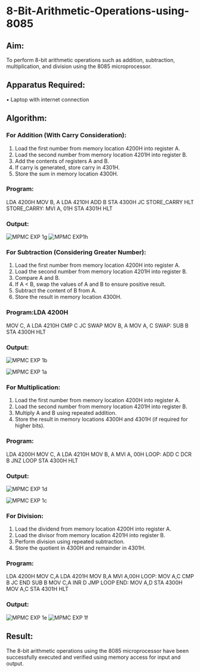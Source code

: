 # 8-Bit-Arithmetic-Operations-using-8085
## Aim:
To perform 8-bit arithmetic operations such as addition, subtraction, multiplication, and division using the 8085 microprocessor.

## Apparatus Required:
•	Laptop with internet connection

## Algorithm:

### For Addition (With Carry Consideration):
1.	Load the first number from memory location 4200H into register A.
2.	Load the second number from memory location 4201H into register B.
3.	Add the contents of registers A and B.
4.	If carry is generated, store carry in 4301H.
5.	Store the sum in memory location 4300H.
   
### Program:
LDA 4200H
MOV B, A
LDA 4210H
ADD B
STA 4300H
JC STORE_CARRY
HLT
STORE_CARRY: MVI A, 01H
STA 4301H
HLT

### Output:
![MPMC EXP 1g](https://github.com/user-attachments/assets/16443cfd-0b42-47a6-af44-d2f6555c9124)
![MPMC EXP1h](https://github.com/user-attachments/assets/efa04cca-fcdf-4e2c-b893-57d353063cae)




### For Subtraction (Considering Greater Number):
1.	Load the first number from memory location 4200H into register A.
2.	Load the second number from memory location 4201H into register B.
3.	Compare A and B.
4.	If A < B, swap the values of A and B to ensure positive result.
5.	Subtract the content of B from A.
6.	Store the result in memory location 4300H.

### Program:LDA 4200H
MOV C, A
LDA 4210H
CMP C
JC SWAP
MOV B, A
MOV A, C
SWAP:
SUB B
STA 4300H
HLT

### Output:
![MPMC EXP 1b](https://github.com/user-attachments/assets/75f15ce5-5e23-41d0-a2da-70253e353934)

![MPMC EXP 1a](https://github.com/user-attachments/assets/ec0aa8f9-1e94-47ed-b011-89cb02e6a67c)


### For Multiplication:
1.	Load the first number from memory location 4200H into register A.
2.	Load the second number from memory location 4201H into register B.
3.	Multiply A and B using repeated addition.
4.	Store the result in memory locations 4300H and 4301H (if required for higher bits).

### Program:
LDA 4200H
MOV C, A
LDA 4210H
MOV B, A
MVI A, 00H
LOOP: ADD C
DCR B
JNZ LOOP
STA 4300H
HLT

### Output:
![MPMC EXP 1d](https://github.com/user-attachments/assets/e4a7cf0b-1e9e-4c58-9a8d-db5552b96da4)


![MPMC EXP 1c](https://github.com/user-attachments/assets/c1ea6c61-6149-4ef8-87b3-09eda8125f85)




### For Division:
1.	Load the dividend from memory location 4200H into register A.
2.	Load the divisor from memory location 4201H into register B.
3.	Perform division using repeated subtraction.
4.	Store the quotient in 4300H and remainder in 4301H.

### Program:
LDA 4200H
MOV C,A
LDA 4201H
MOV B,A
MVI A,00H
LOOP: MOV A,C
CMP B
JC END
SUB B
MOV C,A
INR D
JMP LOOP
END: MOV A,D
STA 4300H
MOV A,C
STA 4301H
HLT


### Output:
![MPMC EXP 1e](https://github.com/user-attachments/assets/2634b231-d73f-4bb3-b1c4-8e3299ccaba1)
![MPMC EXP 1f](https://github.com/user-attachments/assets/6820ce10-cd27-44db-9ab3-e0fdb5f2acb5)




## Result:
The 8-bit arithmetic operations using the 8085 microprocessor have been successfully executed and verified using memory access for input and output.

